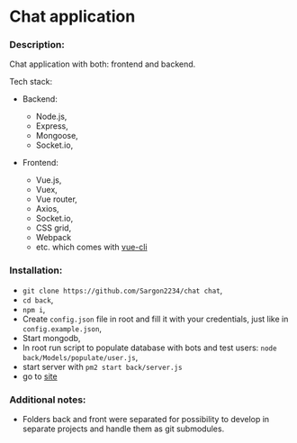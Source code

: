 # Chat application
### Description:
Chat application with both: frontend and backend.

Tech stack:

- Backend:
    - Node.js,
    - Express,
    - Mongoose,
    - Socket.io,
    
    
- Frontend:
    - Vue.js,
    - Vuex,
    - Vue router,
    - Axios,
    - Socket.io,
    - CSS grid,
    - Webpack
    - etc. which comes with [vue-cli](https://www.npmjs.com/package/vue-cli)
    

### Installation:

- `git clone https://github.com/Sargon2234/chat chat`,
- `cd back`,
- `npm i`,
- Create `config.json` file in root and fill it with your credentials, just like in `config.example.json`,
- Start mongodb,
- In root run script to populate database with bots and test users: `node back/Models/populate/user.js`,
- start server with `pm2 start back/server.js`
- go to [site](http://localhost:5000)



### Additional notes:

- Folders back and front were separated for possibility to develop in separate projects and handle them as git submodules.